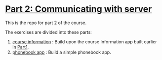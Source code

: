 # [Part 2: Communicating with server](https://fullstackopen.com/en/part2)

This is the repo for part 2 of the course.

The exercises are divided into these parts:

1. [course information](./courseinformation/) : Build upon the course Information app built earlier in [Part1](../Part1/courseinfo/).
2. [phonebook app](./phonebook/) : Build a simple phonebook app.
